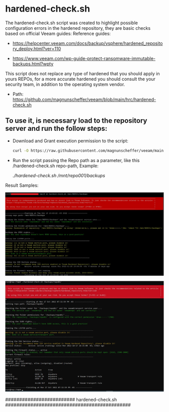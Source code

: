 
# hardened-check.sh 

The hardened-check.sh script was created to highlight possible configuration errors in the hardened repository, they are basic checks based on official Veeam guides:
Reference guides:

- https://helpcenter.veeam.com/docs/backup/vsphere/hardened_repository_deploy.html?ver=110

- https://www.veeam.com/wp-guide-protect-ransomware-immutable-backups.html?wpty

This script does not replace any type of hardened that you should apply in yours REPOs, for a more accurate hardened you should consult the your security team, in addition to the operating system vendor.

- Path: https://github.com/magnunscheffer/veeam/blob/main/hrc/hardened-check.sh

## To use it, is necessary load to the repository server and run the follow steps:
- Download and Grant execution permission to the script:

  ```bash
  curl -O https://raw.githubusercontent.com/magnunscheffer/veeam/main/hrc/hardened-check.sh && && chmod +x hardened-check.sh
  ```

- Run the script passing the Repo path as a parameter, like this /hardened-check.sh repo-path, Example:
 
  *./hardened-check.sh /mnt/repo001/backups*

Result Samples:

![alt text](https://github.com/magnunscheffer/veeam/blob/main/output-example-1.jpg?raw=true)


![alt text](https://github.com/magnunscheffer/veeam/blob/main/output-example-2.jpg?raw=true)

#########################  hardened-check.sh #############################################

